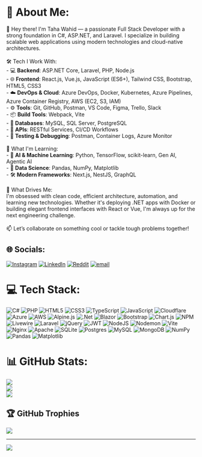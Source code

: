# 💫 About Me:
👋 Hey there! I'm Taha Wahid — a passionate Full Stack Developer with a strong foundation in C#, ASP.NET, and Laravel. I specialize in building scalable web applications using modern technologies and cloud-native architectures.<br><br>🛠️ Tech I Work With:<br>- 💻 **Backend**: ASP.NET Core, Laravel, PHP, Node.js<br>- 🌐 **Frontend**: React.js, Vue.js, JavaScript (ES6+), Tailwind CSS, Bootstrap, HTML5, CSS3<br>- ☁️ **DevOps & Cloud**: Azure DevOps, Docker, Kubernetes, Azure Pipelines, Azure Container Registry, AWS (EC2, S3, IAM)<br>- ⚙️ **Tools**: Git, GitHub, Postman, VS Code, Figma, Trello, Slack<br>- 📦 **Build Tools**: Webpack, Vite<br>- 🔌 **Databases**: MySQL, SQL Server, PostgreSQL<br>- 📡 **APIs**: RESTful Services, CI/CD Workflows<br>- 🧪 **Testing & Debugging**: Postman, Container Logs, Azure Monitor<br><br>🚀 What I'm Learning:<br>- 🤖 **AI & Machine Learning**: Python, TensorFlow, scikit-learn, Gen AI, Agentic AI<br>- 🔬 **Data Science**: Pandas, NumPy, Matplotlib<br>- 🛠️ **Modern Frameworks**: Next.js, NestJS, GraphQL<br><br>🎯 What Drives Me:<br>I'm obsessed with clean code, efficient architecture, automation, and learning new technologies. Whether it's deploying .NET apps with Docker or building elegant frontend interfaces with React or Vue, I'm always up for the next engineering challenge.<br><br>📫 Let’s collaborate on something cool or tackle tough problems together!<br>


## 🌐 Socials:
[![Instagram](https://img.shields.io/badge/Instagram-%23E4405F.svg?logo=Instagram&logoColor=white)](https://instagram.com/https://www.instagram.com/taha.wahid71/) [![LinkedIn](https://img.shields.io/badge/LinkedIn-%230077B5.svg?logo=linkedin&logoColor=white)](https://linkedin.com/in/https://www.linkedin.com/in/muhammad-taha-wahid/) [![Reddit](https://img.shields.io/badge/Reddit-%23FF4500.svg?logo=Reddit&logoColor=white)](https://reddit.com/user/https://www.reddit.com/user/ProofCheck8173/) [![email](https://img.shields.io/badge/Email-D14836?logo=gmail&logoColor=white)](mailto:mtahawahid.work@gmail.com) 

# 💻 Tech Stack:
![C#](https://img.shields.io/badge/c%23-%23239120.svg?style=for-the-badge&logo=csharp&logoColor=white) ![PHP](https://img.shields.io/badge/php-%23777BB4.svg?style=for-the-badge&logo=php&logoColor=white) ![HTML5](https://img.shields.io/badge/html5-%23E34F26.svg?style=for-the-badge&logo=html5&logoColor=white) ![CSS3](https://img.shields.io/badge/css3-%231572B6.svg?style=for-the-badge&logo=css3&logoColor=white) ![TypeScript](https://img.shields.io/badge/typescript-%23007ACC.svg?style=for-the-badge&logo=typescript&logoColor=white) ![JavaScript](https://img.shields.io/badge/javascript-%23323330.svg?style=for-the-badge&logo=javascript&logoColor=%23F7DF1E) ![Cloudflare](https://img.shields.io/badge/Cloudflare-F38020?style=for-the-badge&logo=Cloudflare&logoColor=white) ![Azure](https://img.shields.io/badge/azure-%230072C6.svg?style=for-the-badge&logo=microsoftazure&logoColor=white) ![AWS](https://img.shields.io/badge/AWS-%23FF9900.svg?style=for-the-badge&logo=amazon-aws&logoColor=white) ![Alpine.js](https://img.shields.io/badge/alpinejs-white.svg?style=for-the-badge&logo=alpinedotjs&logoColor=%238BC0D0) ![.Net](https://img.shields.io/badge/.NET-5C2D91?style=for-the-badge&logo=.net&logoColor=white) ![Blazor](https://img.shields.io/badge/blazor-%235C2D91.svg?style=for-the-badge&logo=blazor&logoColor=white) ![Bootstrap](https://img.shields.io/badge/bootstrap-%238511FA.svg?style=for-the-badge&logo=bootstrap&logoColor=white) ![Chart.js](https://img.shields.io/badge/chart.js-F5788D.svg?style=for-the-badge&logo=chart.js&logoColor=white) ![NPM](https://img.shields.io/badge/NPM-%23CB3837.svg?style=for-the-badge&logo=npm&logoColor=white) ![Livewire](https://img.shields.io/badge/livewire-%234e56a6.svg?style=for-the-badge&logo=livewire&logoColor=white) ![Laravel](https://img.shields.io/badge/laravel-%23FF2D20.svg?style=for-the-badge&logo=laravel&logoColor=white) ![jQuery](https://img.shields.io/badge/jquery-%230769AD.svg?style=for-the-badge&logo=jquery&logoColor=white) ![JWT](https://img.shields.io/badge/JWT-black?style=for-the-badge&logo=JSON%20web%20tokens) ![NodeJS](https://img.shields.io/badge/node.js-6DA55F?style=for-the-badge&logo=node.js&logoColor=white) ![Nodemon](https://img.shields.io/badge/NODEMON-%23323330.svg?style=for-the-badge&logo=nodemon&logoColor=%BBDEAD) ![Vite](https://img.shields.io/badge/vite-%23646CFF.svg?style=for-the-badge&logo=vite&logoColor=white) ![Nginx](https://img.shields.io/badge/nginx-%23009639.svg?style=for-the-badge&logo=nginx&logoColor=white) ![Apache](https://img.shields.io/badge/apache-%23D42029.svg?style=for-the-badge&logo=apache&logoColor=white) ![SQLite](https://img.shields.io/badge/sqlite-%2307405e.svg?style=for-the-badge&logo=sqlite&logoColor=white) ![Postgres](https://img.shields.io/badge/postgres-%23316192.svg?style=for-the-badge&logo=postgresql&logoColor=white) ![MySQL](https://img.shields.io/badge/mysql-4479A1.svg?style=for-the-badge&logo=mysql&logoColor=white) ![MongoDB](https://img.shields.io/badge/MongoDB-%234ea94b.svg?style=for-the-badge&logo=mongodb&logoColor=white) ![NumPy](https://img.shields.io/badge/numpy-%23013243.svg?style=for-the-badge&logo=numpy&logoColor=white) ![Pandas](https://img.shields.io/badge/pandas-%23150458.svg?style=for-the-badge&logo=pandas&logoColor=white) ![Matplotlib](https://img.shields.io/badge/Matplotlib-%23ffffff.svg?style=for-the-badge&logo=Matplotlib&logoColor=black)
# 📊 GitHub Stats:
![](https://github-readme-stats.vercel.app/api?username=Tahawahid&theme=dark&hide_border=false&include_all_commits=false&count_private=false)<br/>
![](https://nirzak-streak-stats.vercel.app/?user=Tahawahid&theme=dark&hide_border=false)<br/>
![](https://github-readme-stats.vercel.app/api/top-langs/?username=Tahawahid&theme=dark&hide_border=false&include_all_commits=false&count_private=false&layout=compact)

## 🏆 GitHub Trophies
![](https://github-profile-trophy.vercel.app/?username=Tahawahid&theme=radical&no-frame=false&no-bg=true&margin-w=4)

---
[![](https://visitcount.itsvg.in/api?id=Tahawahid&icon=0&color=0)](https://visitcount.itsvg.in)

<!-- Proudly created with GPRM ( https://gprm.itsvg.in ) -->
